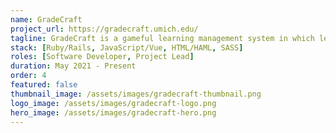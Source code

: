```yaml
---
name: GradeCraft
project_url: https://gradecraft.umich.edu/
tagline: GradeCraft is a gameful learning management system in which learner choice and autonomy reign free. 
stack: [Ruby/Rails, JavaScript/Vue, HTML/HAML, SASS]
roles: [Software Developer, Project Lead]
duration: May 2021 - Present
order: 4
featured: false
thumbnail_image: /assets/images/gradecraft-thumbnail.png
logo_image: /assets/images/gradecraft-logo.png
hero_image: /assets/images/gradecraft-hero.png
---
```

